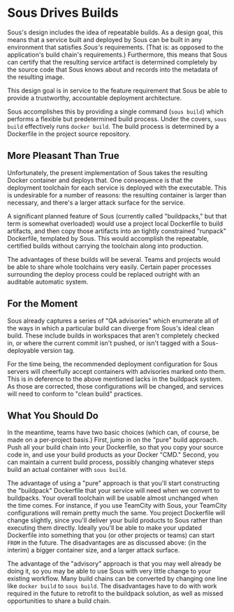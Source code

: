 # Sous Drives Builds

Sous's design includes the idea of repeatable builds.
As a design goal,
this means that a service built and deployed by Sous
can be built in any environment that satisfies *Sous's* requirements.
(That is: as opposed to the application's build chain's requirements.)
Furthermore, this means that Sous can certify that
the resulting service artifact
is determined completely by
the source code that Sous knows about
and records into the metadata of the resulting image.

This design goal
is in service to the feature requirement
that Sous be able to provide a
trustworthy, accountable
deployment architecture.

Sous accomplishes this by providing a single command
(`sous build`)
which performs a flexible but predetermined build process.
Under the covers, `sous build`
effectively runs `docker build`.
The build process is
determined by a Dockerfile
in the project source repository.

## More Pleasant Than True

Unfortunately,
the present implementation of Sous takes
the resulting Docker container
and deploys that.
One consequence is that
the deployment toolchain for each service
is deployed with the executable.
This is undesirable for a number of reasons:
the resulting container is larger than necessary,
and there's a larger attack surface for the service.

A significant planned feature of Sous
(currently called "buildpacks,"
but that term is somewhat overloaded)
would use a project local Dockerfile
to build artifacts,
and then copy those artifacts into
an tightly constrained "runpack" Dockerfile,
templated by Sous.
This would accomplish the
repeatable, certified builds
without carrying the toolchain along into production.

The advantages of these builds
will be several.
Teams and projects would
be able to share whole toolchains very easily.
Certain paper processes
surrounding the deploy process
could be replaced outright
with an auditable automatic system.

## For the Moment

Sous already captures
a series of "QA advisories"
which enumerate all of the ways
in which a particular build can diverge
from Sous's ideal clean build.
These include builds in workspaces that aren't completely checked in,
or where the current commit isn't pushed,
or isn't tagged with a Sous-deployable version tag.

For the time being,
the recommended deployment configuration
for Sous servers
will cheerfully accept containers
with advisories marked onto them.
This is in deference to the above mentioned
lacks in the buildpack system.
As those are corrected,
those configurations will be changed,
and services will need to conform to
"clean build" practices.

## What You Should Do

In the meantime,
teams have two basic choices
(which can, of course,
be made on a per-project basis.)
First, jump in on the "pure" build approach.
Push all your build chain into your Dockerfile,
so that you copy your source code in,
and use your build products as
your Docker "CMD."
Second, you can maintain a current build process,
possibly changing whatever steps build an actual container
with `sous build`.

The advantage of using a "pure" approach is that
you'll start constructing the "buildpack" Dockerfile
that your service will need when we convert
to buildpacks.
Your overall toolchain will be usable almost unchanged
when the time comes.
For instance, if you use TeamCity with Sous,
your TeamCity configurations will remain pretty much the same.
You project Dockerfile will change slightly,
since you'll deliver your build products to Sous
rather than executing them directly.
Ideally you'll be able to make your updated Dockerfile
into something that you
(or other projects or teams)
can start `FROM` in the future.
The disadvantages are as discussed above:
(in the interim)
a bigger container size,
and a larger attack surface.

The advantage of the "advisory" approach is that
you may well already be doing it,
so you may be able to use Sous with very little change
to your existing workflow.
Many build chains can be converted by changing one line like
`docker build` to
`sous build`.
The disadvantages have to do with work required in the future
to retrofit to the buildpack solution,
as well as missed opportunities to share a build chain.

